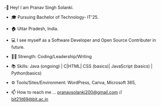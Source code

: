 -👋 Hey! I am Pranav Singh Solanki.

- 🎓 Pursuing Bachelor of Technology- IT'25.

- 🏠 Uttar Pradesh, India.

- 💻 I see myself as a Software Developer and Open Source Contributer in future.

- 💪🏻 Strength: Coding/Leadership/Writing

- 📚 Skills: Java (ongoing) | C|HTML| CSS (basics)| JavaScript (basics) | Python(basics)

- ⚙️ Tools/Sites/Environment: WordPress, Canva, Microsoft 365, 

- 📫 How to reach me ... pranavsolanki200@gmail.com // bit21it69@bit.ac.in


<!---
Pranavsolanki01/Pranavsolanki01 is a ✨ special ✨ repository because its `README.md` (this file) appears on your GitHub profile.
You can click the Preview link to take a look at your changes.
--->
